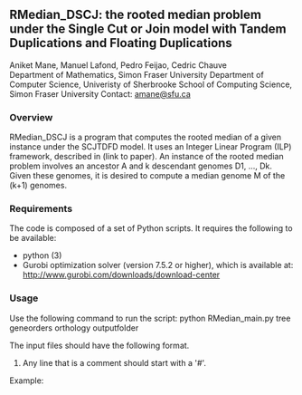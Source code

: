 ## RMedian_DSCJ: the rooted median problem under the Single Cut or Join model with Tandem Duplications and Floating Duplications 

Aniket Mane, Manuel Lafond, Pedro Feijao, Cedric Chauve  
Department of Mathematics, Simon Fraser University
Department of Computer Science, Univeristy  of Sherbrooke
School of Computing Science, Simon Fraser University 
Contact: amane@sfu.ca

### Overview
RMedian_DSCJ is a program that computes the rooted median of a given instance under the SCJTDFD model. It uses an Integer Linear Program (ILP) framework, described in (link to paper).
An instance of the rooted median problem involves an ancestor A and k descendant genomes D1, ..., Dk. Given these genomes, it is desired to compute a median genome M of the (k+1) genomes.

### Requirements
The code is composed of a set of Python scripts. It requires the following to be available:
* python (3)
* Gurobi optimization solver (version 7.5.2 or higher), which is available at: http://www.gurobi.com/downloads/download-center

### Usage
Use the following command to run the script:
python RMedian_main.py tree geneorders orthology outputfolder
  
The input files should have the following format.
1. Any line that is a comment should start with a '#'. 

Example:
